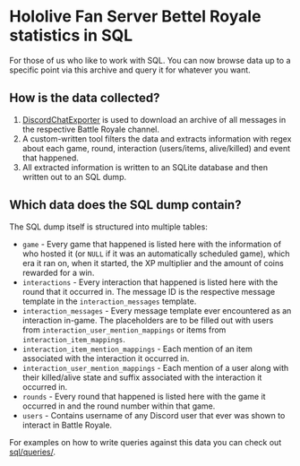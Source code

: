 # Hololive Fan Server Bettel Royale statistics in SQL

For those of us who like to work with SQL. You can now browse data up to a
specific point via this archive and query it for whatever you want.

## How is the data collected?

1.  [DiscordChatExporter](https://github.com/Tyrrrz/DiscordChatExporter) is used
    to download an archive of all messages in the respective Battle Royale
    channel.
2.  A custom-written tool filters the data and extracts information with regex about each game, round, interaction (users/items, alive/killed) and event that happened.
3.  All extracted information is written to an SQLite database and then written out to an SQL dump.

## Which data does the SQL dump contain?

The SQL dump itself is structured into multiple tables:

-   `game` - Every game that happened is listed here with the information of who
    hosted it (or `NULL` if it was an automatically scheduled game), which era
    it ran on, when it started, the XP multiplier and the amount of coins
    rewarded for a win.
-   `interactions` - Every interaction that happened is listed here with the
    round that it occurred in. The message ID is the respective message template
    in the `interaction_messages` template.
-   `interaction_messages` - Every message template ever encountered as an
    interaction in-game. The placeholders are to be filled out with users from
    `interaction_user_mention_mappings` or items from
    `interaction_item_mappings`.
-   `interaction_item_mention_mappings` - Each mention of an item associated
    with the interaction it occurred in.
-   `interaction_user_mention_mappings` - Each mention of a user along with
    their killed/alive state and suffix associated with the interaction it
    occurred in.
-   `rounds` - Every round that happened is listed here with the game it
    occurred in and the round number within that game.
-   `users` - Contains username of any Discord user that ever was shown to
    interact in Battle Royale.

For examples on how to write queries against this data you can check out
[sql/queries/](sql/queries/).